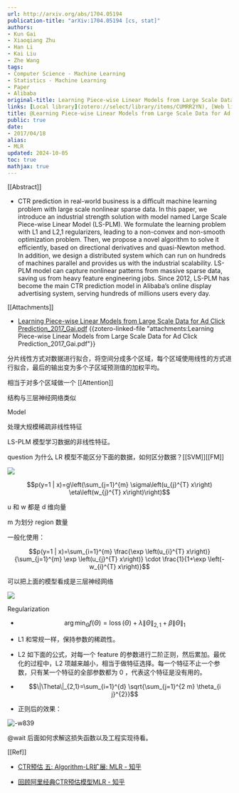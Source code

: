 ```yaml
---
url: http://arxiv.org/abs/1704.05194
publication-title: "arXiv:1704.05194 [cs, stat]"
authors:
- Kun Gai
- Xiaoqiang Zhu
- Han Li
- Kai Liu
- Zhe Wang
tags:
- Computer Science - Machine Learning
- Statistics - Machine Learning
- Paper
- Alibaba
original-title: Learning Piece-wise Linear Models from Large Scale Data for Ad Click Prediction
links: [Local library](zotero://select/library/items/CUMRR2YN), [Web library](https://www.zotero.org/users/4911197/items/CUMRR2YN)
title: @Learning Piece-wise Linear Models from Large Scale Data for Ad Click Prediction
public: true
date:
- 2017/04/18
alias:
- MLR
updated: 2024-10-05
toc: true
mathjax: true
---
```


[[Abstract]]

  + CTR prediction in real-world business is a diﬃcult machine learning problem with large scale nonlinear sparse data. In this paper, we introduce an industrial strength solution with model named Large Scale Piece-wise Linear Model (LS-PLM). We formulate the learning problem with L1 and L2,1 regularizers, leading to a non-convex and non-smooth optimization problem. Then, we propose a novel algorithm to solve it eﬃciently, based on directional derivatives and quasi-Newton method. In addition, we design a distributed system which can run on hundreds of machines parallel and provides us with the industrial scalability. LS-PLM model can capture nonlinear patterns from massive sparse data, saving us from heavy feature engineering jobs. Since 2012, LS-PLM has become the main CTR prediction model in Alibaba’s online display advertising system, serving hundreds of millions users every day.

[[Attachments]]

  + [Learning Piece-wise Linear Models from Large Scale Data for Ad Click Prediction_2017_Gai.pdf](zotero://select/library/items/HUD6EBAY) {{zotero-linked-file "attachments:Learning Piece-wise Linear Models from Large Scale Data for Ad Click Prediction_2017_Gai.pdf"}}



分片线性方式对数据进行拟合，将空间分成多个区域，每个区域使用线性的方式进行拟合，最后的输出变为多个子区域预测值的加权平均。

相当于对多个区域做一个 [[Attention]]

结构与三层神经网络类似

Model

处理大规模稀疏非线性特征

LS-PLM 模型学习数据的非线性特征。

question 为什么 LR 模型不能区分下面的数据，如何区分数据？[[SVM]][[FM]]

![](https://media.xiang578.com/15795889621354.jpg)

$$p(y=1 | x)=g\left(\sum_{j=1}^{m} \sigma\left(u_{j}^{T} x\right) \eta\left(w_{j}^{T} x\right)\right)$$

u 和 w 都是 d 维向量

m 为划分 region 数量

一般化使用：

$$p(y=1 | x)=\sum_{i=1}^{m} \frac{\exp \left(u_{i}^{T} x\right)}{\sum_{j=1}^{m} \exp \left(u_{j}^{T} x\right)} \cdot \frac{1}{1+\exp \left(-w_{i}^{T} x\right)}$$

可以把上面的模型看成是三层神经网络

![](https://media.xiang578.com/15795894400329.jpg)

Regularization

  + $$\arg \min _{\Theta} f(\Theta)=\operatorname{loss}(\Theta)+\lambda\|\Theta\|_{2,1}+\beta\|\Theta\|_{1}$$

  + L1 和常规一样，保持参数的稀疏性。

  + L2 如下面的公式，对每一个 feature 的参数进行二阶正则，然后累加。最优化的过程中，L2 项越来越小，相当于做特征选择。每一个特征不止一个参数，只有某一个特征的全部参数都为 0 ，代表这个特征是没有用的。

  + $$\|\Theta\|_{2,1}=\sum_{i=1}^{d} \sqrt{\sum_{j=1}^{2 m} \theta_{i j}^{2}}$$

  + 正则后的效果：

![-w839](https://media.xiang578.com/15795899761365.jpg)

@wait 后面如何求解这损失函数以及工程实现待看。

[[Ref]]

  + [CTR预估 五: Algorithm-LR扩展: MLR - 知乎](https://zhuanlan.zhihu.com/p/31530953)

  + [回顾阿里经典CTR预估模型MLR - 知乎](https://zhuanlan.zhihu.com/p/100532677)
